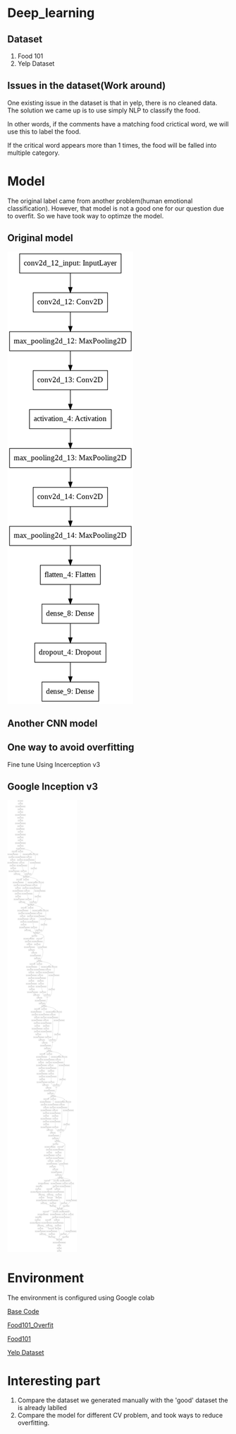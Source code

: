# Deep_learning

## Dataset
1. Food 101
2. Yelp Dataset

## Issues in the dataset(Work around)
One existing issue in the dataset is that in yelp, there is no cleaned data. The solution we came up is to use simply NLP to classify the food.

In other words, if the comments have a matching food crictical word, we will use this to label the food.

If the critical word appears more than 1 times, the food will be falled into multiple category.

# Model 

The original label came from another problem(human emotional classification).
However, that model is not a good one for our question due to overfit. So we have took way to optimze the model.



## Original model

![](./pics/model1.png)

## Another CNN model


## One way to avoid overfitting 
 
Fine tune Using Incerception v3

## Google Inception v3

![](./pics/model2.png)


# Environment

The environment is configured using Google colab

[Base Code](https://colab.research.google.com/drive/1xIIr7XbOJLIeu_lJv2ZynoRxh4RVsS3S#scrollTo=2ZKL6nKYq0fp)

[Food101_Overfit](https://colab.research.google.com/drive/182Ljva9-keWofv6nelODcx5qlcJ_Vm-S?usp=sharing)

[Food101](https://colab.research.google.com/drive/1PpyLU6aVUKLcE0EOeXfY6cq9dmcmDpeG?usp=sharing)

[Yelp Dataset](https://colab.research.google.com/drive/1gv_KvDi-izgcU53RuVU1YuvLre-x9ZNt?usp=sharing)


# Interesting part
1. Compare the dataset we generated manually with the 'good' dataset the is already lablled
2. Compare the model for different CV problem, and took ways to reduce overfitting.
